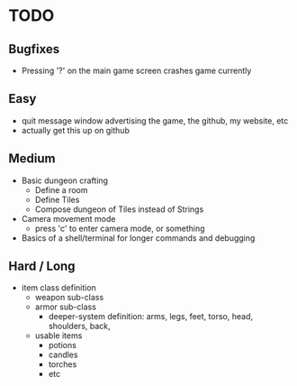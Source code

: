 # TODO

## Bugfixes

- Pressing '?' on the main game screen crashes game currently

## Easy 
- quit message window advertising the game, the github, my website, etc
- actually get this up on github

## Medium
- Basic dungeon crafting
    - Define a room
    - Define Tiles
    - Compose dungeon of Tiles instead of Strings
- Camera movement mode
    - press 'c' to enter camera mode, or something
- Basics of a shell/terminal for longer commands and debugging

## Hard / Long
- item class definition
    - weapon sub-class 
    - armor sub-class
        - deeper-system definition:
            arms, legs, feet, torso, head, shoulders, back, 
    - usable items
        - potions
        - candles
        - torches
        - etc
